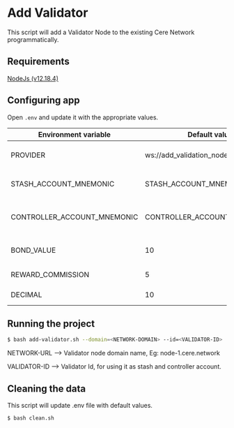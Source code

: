 # Add Validator

This script will add a Validator Node to the existing Cere Network programmatically.


## Requirements
[NodeJs (v12.18.4)](https://nodejs.org/en/download/ "NodeJs (v12.18.4)")


## Configuring app
Open `.env` and update it with the appropriate values.

|  Environment variable | Default value  | Description   |
| ------------ | ------------ | ------------ |
|  PROVIDER |  ws://add_validation_node_custom:9944 |  Node websocket provider |
|  STASH_ACCOUNT_MNEMONIC |STASH_ACCOUNT_MNEMONIC   |   Mnemonic for stash account|
| CONTROLLER_ACCOUNT_MNEMONIC  |CONTROLLER_ACCOUNT_MNEMONIC   | Mnemonic for controller account  |
| BOND_VALUE  | 10  | Stash account bond value  |
| REWARD_COMMISSION  | 5  | Reward commission  |
| DECIMAL  | 10  | Decimal value  |


## Running the project

```bash
$ bash add-validator.sh --domain=<NETWORK-DOMAIN> --id=<VALIDATOR-ID>
```
NETWORK-URL  -->  Validator node domain name, Eg: node-1.cere.network

VALIDATOR-ID -->  Validator Id, for using it as stash and controller account. 


## Cleaning the data

This script will update .env file with default values.
```bash
$ bash clean.sh
```